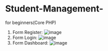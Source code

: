 # Student-Management-
for beginners(Core PHP)

1. Form Register:
![image](https://user-images.githubusercontent.com/88236906/189470245-6888e4b3-14f3-475d-815b-7964deaf2504.png)
2. Form Login:
![image](https://user-images.githubusercontent.com/88236906/189470221-1adde78e-e695-4314-a15d-3b234ad81749.png)
3. Form Dashboard:
![image](https://user-images.githubusercontent.com/88236906/189493971-4df327f2-d7e9-4056-9bfb-c8b94bcecf49.png)
